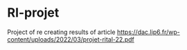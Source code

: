 # RI-projet
Project of re creating results of article https://dac.lip6.fr/wp-content/uploads/2022/03/projet-rital-22.pdf 

